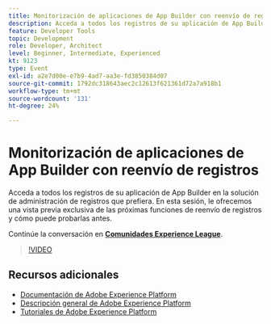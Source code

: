 ```yaml
---
title: Monitorización de aplicaciones de App Builder con reenvío de registros
description: Acceda a todos los registros de su aplicación de App Builder en la solución de administración de registros que prefiera. En esta sesión, le ofrecemos una vista previa exclusiva de las próximas funciones de reenvío de registros y cómo puede probarlas antes.
feature: Developer Tools
topic: Development
role: Developer, Architect
level: Beginner, Intermediate, Experienced
kt: 9123
type: Event
exl-id: a2e7d00e-e7b9-4ad7-aa3e-fd3850384d07
source-git-commit: 1792dc318643aec2c12613f621361d72a7a918b1
workflow-type: tm+mt
source-wordcount: '131'
ht-degree: 24%

---
```


# Monitorización de aplicaciones de App Builder con reenvío de registros

Acceda a todos los registros de su aplicación de App Builder en la solución de administración de registros que prefiera. En esta sesión, le ofrecemos una vista previa exclusiva de las próximas funciones de reenvío de registros y cómo puede probarlas antes.

Continúe la conversación en **[Comunidades Experience League](https://adobe.ly/3zXM3rp)**.

>[!VIDEO](https://video.tv.adobe.com/v/337568/?quality=12&learn=on&hidetitle=true)

## Recursos adicionales

- [Documentación de Adobe Experience Platform](https://experienceleague.adobe.com/docs/experience-platform.html?lang=es)
- [Descripción general de Adobe Experience Platform](https://experienceleague.adobe.com/docs/experience-platform/landing/home.html?lang=es)
- [Tutoriales de Adobe Experience Platform](https://experienceleague.adobe.com/docs/platform-learn/tutorials/overview.html?lang=es)
